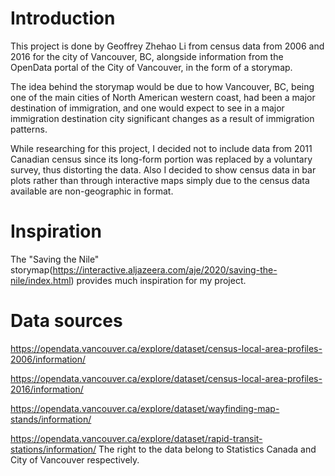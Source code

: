 # Introduction
  This project is done by Geoffrey Zhehao Li from census data from 2006 and 2016 for the city of Vancouver, BC, alongside information from the OpenData portal of the City of Vancouver, in the form of a storymap. 

  The idea behind the storymap would be due to how Vancouver, BC, being one of the main cities of North American western coast, had been a major destination of immigration, and one would expect to see in a major immigration destination city significant changes as a result of immigration patterns.

  While researching for this project, I decided not to include data from 2011 Canadian census since its long-form portion was replaced by a voluntary survey, thus distorting the data. Also I decided to show census data in bar plots rather than through interactive maps simply due to the census data available are non-geographic in format. 

# Inspiration
The "Saving the Nile" storymap(https://interactive.aljazeera.com/aje/2020/saving-the-nile/index.html) provides much inspiration for my project. 
# Data sources
https://opendata.vancouver.ca/explore/dataset/census-local-area-profiles-2006/information/ 

https://opendata.vancouver.ca/explore/dataset/census-local-area-profiles-2016/information/

https://opendata.vancouver.ca/explore/dataset/wayfinding-map-stands/information/

https://opendata.vancouver.ca/explore/dataset/rapid-transit-stations/information/
The right to the data belong to Statistics Canada and City of Vancouver respectively. 
